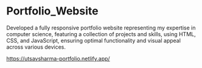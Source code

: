 # Portfolio_Website
Developed a fully responsive portfolio website representing my expertise in computer science, featuring a collection of projects and skills, using HTML, CSS, and JavaScript, ensuring optimal functionality and visual appeal across various devices.

https://utsavsharma-portfolio.netlify.app/
